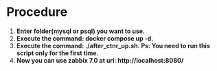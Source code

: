 # Procedure

1) **Enter folder(mysql or psql) you want to use.**<br/>
2) **Execute the command: docker compose up -d.**<br/>
3) **Execute the command: ./after_ctnr_up.sh. Ps: You need to run this script only for the first time.**<br/>
4) **Now you can use zabbix 7.0 at url: http://localhost:8080/**<br/>
